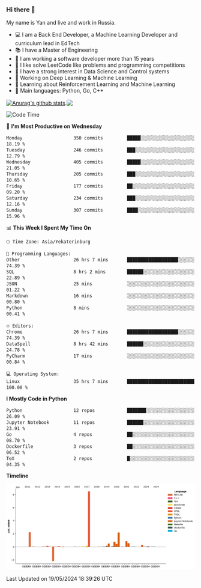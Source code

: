 ### Hi there 👋

My name is Yan and live and work in Russia.

- 💻 I am a Back End Developer, a Machine Learning Developer and curriculum lead in EdTech
- 📚 I have a Master of Engineering
- 🤔 I am working a software developer more than 15 years
- 🌱 I like solve LeetCode like problems and programming competitions
- 📝 I have a strong interest in Data Science and Control systems
- 🔭 Working on Deep Learning & Machine Learning
- 🌱 Learning about Reinforcement Learning and Machine Learning
- 🌟 Main languages: Python, Go, C++

<!--


**yanchick/yanchick** is a ✨ _special_ ✨ repository because its `README.md` (this file) appears on your GitHub profile.

Here are some ideas to get you started:

- I am a self taught Full Stack Developer and a Machine Learning Developer
- 🌱 I’m currently learning ...
- 👯 I’m looking to collaborate on ...
- 🤔 I’m looking for help with ...
- 💬 Ask me about ...
- 📫 How to reach me: ...
- 😄 Pronouns: ...
- ⚡ Fun fact: ...

-->


<a href="https://github.com/anuraghazra/github-readme-stats">
    <img align="center" src="https://github-readme-stats.vercel.app/api?username=yanchick&count_private=true" alt="Anurag's github stats" />
</a>
<a href="https://github.com/anuraghazra/github-readme-stats">
    <img align="center" src="https://github-readme-stats.vercel.app/api/top-langs/?username=yanchick&hide=javascript,html,CSS" />
</a>

<!--START_SECTION:waka-->
![Code Time](http://img.shields.io/badge/Code%20Time-1%2C914%20hrs%2044%20mins-blue)

📅 **I'm Most Productive on Wednesday** 

```text
Monday                   350 commits         █████░░░░░░░░░░░░░░░░░░░░   18.19 % 
Tuesday                  246 commits         ███░░░░░░░░░░░░░░░░░░░░░░   12.79 % 
Wednesday                405 commits         █████░░░░░░░░░░░░░░░░░░░░   21.05 % 
Thursday                 205 commits         ███░░░░░░░░░░░░░░░░░░░░░░   10.65 % 
Friday                   177 commits         ██░░░░░░░░░░░░░░░░░░░░░░░   09.20 % 
Saturday                 234 commits         ███░░░░░░░░░░░░░░░░░░░░░░   12.16 % 
Sunday                   307 commits         ████░░░░░░░░░░░░░░░░░░░░░   15.96 % 
```


📊 **This Week I Spent My Time On** 

```text
🕑︎ Time Zone: Asia/Yekaterinburg

💬 Programming Languages: 
Other                    26 hrs 7 mins       ███████████████████░░░░░░   74.39 % 
SQL                      8 hrs 2 mins        ██████░░░░░░░░░░░░░░░░░░░   22.89 % 
JSON                     25 mins             ░░░░░░░░░░░░░░░░░░░░░░░░░   01.22 % 
Markdown                 16 mins             ░░░░░░░░░░░░░░░░░░░░░░░░░   00.80 % 
Python                   8 mins              ░░░░░░░░░░░░░░░░░░░░░░░░░   00.41 % 

🔥 Editors: 
Chrome                   26 hrs 7 mins       ███████████████████░░░░░░   74.39 % 
DataSpell                8 hrs 42 mins       ██████░░░░░░░░░░░░░░░░░░░   24.78 % 
PyCharm                  17 mins             ░░░░░░░░░░░░░░░░░░░░░░░░░   00.84 % 

💻 Operating System: 
Linux                    35 hrs 7 mins       █████████████████████████   100.00 % 
```

**I Mostly Code in Python** 

```text
Python                   12 repos            ███████░░░░░░░░░░░░░░░░░░   26.09 % 
Jupyter Notebook         11 repos            ██████░░░░░░░░░░░░░░░░░░░   23.91 % 
Go                       4 repos             ██░░░░░░░░░░░░░░░░░░░░░░░   08.70 % 
Dockerfile               3 repos             ██░░░░░░░░░░░░░░░░░░░░░░░   06.52 % 
TeX                      2 repos             █░░░░░░░░░░░░░░░░░░░░░░░░   04.35 % 
```



**Timeline**

![Lines of Code chart](https://raw.githubusercontent.com/yanchick/yanchick/main/assets/bar_graph.png)


 Last Updated on 19/05/2024 18:39:26 UTC
<!--END_SECTION:waka-->

